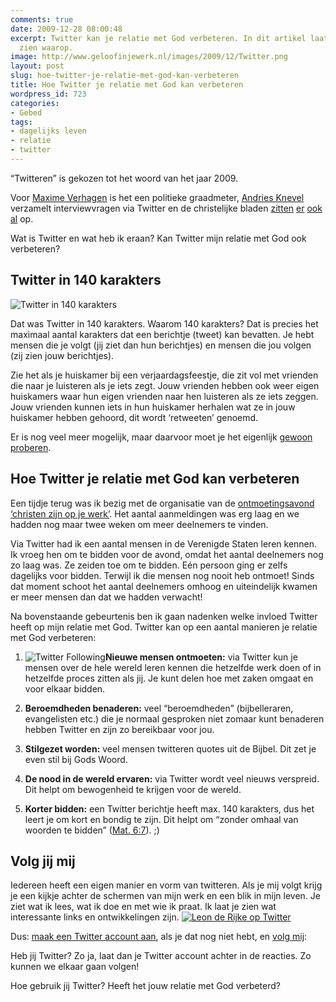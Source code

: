 ```yaml
---
comments: true
date: 2009-12-28 08:00:48
excerpt: Twitter kan je relatie met God verbeteren. In dit artikel laat ik 5 manieren
  zien waarop.
image: http://www.geloofinjewerk.nl/images/2009/12/Twitter.png
layout: post
slug: hoe-twitter-je-relatie-met-god-kan-verbeteren
title: Hoe Twitter je relatie met God kan verbeteren
wordpress_id: 723
categories:
- Gebed
tags:
- dagelijks leven
- relatie
- twitter
---
```


“Twitteren” is gekozen tot het woord van het jaar 2009.

Voor [Maxime Verhagen](http://twitter.com/MaximeVerhagen) is het een politieke graadmeter, [Andries Knevel](http://twitter.com/andriesgknevel) verzamelt interviewvragen via Twitter en de christelijke bladen [zitten](http://twitter.com/UitdagingOnline) [er](http://twitter.com/peterbergwerff) [ook](http://twitter.com/ariekok) [al](http://twitter.com/Kerknieuws) op.

Wat is Twitter en wat heb ik eraan? Kan Twitter mijn relatie met God ook verbeteren?





## Twitter in 140 karakters


![Twitter in 140 karakters](http://www.geloofinjewerk.nl/images/2009/12/Twitter140karakters.jpg)

Dat was Twitter in 140 karakters. Waarom 140 karakters? Dat is precies het maximaal aantal karakters dat een berichtje (tweet) kan bevatten. Je hebt mensen die je volgt (jij ziet dan hun berichtjes) en mensen die jou volgen (zij zien jouw berichtjes).

Zie het als je huiskamer bij een verjaardagsfeestje, die zit vol met vrienden die naar je luisteren als je iets zegt. Jouw vrienden hebben ook weer eigen huiskamers waar hun eigen vrienden naar hen luisteren als ze iets zeggen. Jouw vrienden kunnen iets in hun huiskamer herhalen wat ze in jouw huiskamer hebben gehoord, dit wordt ‘retweeten’ genoemd.

Er is nog veel meer mogelijk, maar daarvoor moet je het eigenlijk [gewoon proberen](https://twitter.com/signup).


## Hoe Twitter je relatie met God kan verbeteren


Een tijdje terug was ik bezig met de organisatie van de [ontmoetingsavond ‘christen zijn op je werk’](/2009/11/20/terugblik-ontmoetingsavond-christen-zijn-op-je-werk-eindhoven/). Het aantal aanmeldingen was erg laag en we hadden nog maar twee weken om meer deelnemers te vinden.

Via Twitter had ik een aantal mensen in de Verenigde Staten leren kennen. Ik vroeg hen om te bidden voor de avond, omdat het aantal deelnemers nog zo laag was. Ze zeiden toe om te bidden. Eén persoon ging er zelfs dagelijks voor bidden. Terwijl ik die mensen nog nooit heb ontmoet! Sinds dat moment schoot het aantal deelnemers omhoog en uiteindelijk kwamen er meer mensen dan dat we hadden verwacht!

Na bovenstaande gebeurtenis ben ik gaan nadenken welke invloed Twitter heeft op mijn relatie met God. Twitter kan op een aantal manieren je relatie met God verbeteren:



	
  1. ![Twitter Following](http://www.geloofinjewerk.nl/images/2009/12/TwitterFollowing.jpg)**Nieuwe mensen ontmoeten:** via Twitter kun je mensen over de hele wereld leren kennen die hetzelfde werk doen of in hetzelfde proces zitten als jij. Je kunt delen hoe met zaken omgaat en voor elkaar bidden.

	
  2. **Beroemdheden benaderen:** veel “beroemdheden” (bijbelleraren, evangelisten etc.) die je normaal gesproken niet zomaar kunt benaderen hebben Twitter en zijn zo bereikbaar voor jou.

	
  3. **Stilgezet worden:** veel mensen twitteren quotes uit de Bijbel. Dit zet je even stil bij Gods Woord.

	
  4. **De nood in de wereld ervaren:** via Twitter wordt veel nieuws verspreid. Dit helpt om bewogenheid te krijgen voor de wereld.

	
  5. **Korter bidden:** een Twitter berichtje heeft max. 140 karakters, dus het leert je om kort en bondig te zijn. Dit helpt om “zonder omhaal van woorden te bidden” ([Mat. 6:7](http://www.biblija.net/biblija.cgi?m=Mat+6%3A7&id42=0&id18=1&pos=0&l=nl&set=10)). ;)




## Volg jij mij


Iedereen heeft een eigen manier en vorm van twitteren. Als je mij volgt krijg je een kijkje achter de schermen van mijn werk en een blik in mijn leven. Je ziet wat ik lees, wat ik doe en met wie ik praat. Ik laat je zien wat interessante links en ontwikkelingen zijn. [![Leon de Rijke op Twitter](http://www.geloofinjewerk.nl/images/2009/12/TwitterVolgMij.png)](http://twitter.com/leonderijke)

Dus: [maak een Twitter account aan](https://twitter.com/signup), als je dat nog niet hebt, en [volg mij](http://twitter.com/leonderijke):

Heb jij Twitter? Zo ja, laat dan je Twitter account achter in de reacties. Zo kunnen we elkaar gaan volgen!

Hoe gebruik jij Twitter? Heeft het jouw relatie met God verbeterd?

